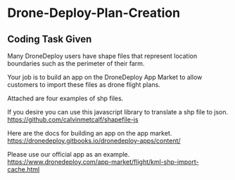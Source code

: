 # Drone-Deploy-Plan-Creation

## Coding Task Given

Many DroneDeploy users have shape files that represent location boundaries such as the perimeter of their farm.
 
Your job is to build an app on the DroneDeploy App Market to allow customers to import these files as drone flight plans.
 
Attached are four examples of shp files. 
 
If you desire you can use this javascript library to translate a shp file to json. 
https://github.com/calvinmetcalf/shapefile-js
 
Here are the docs for building an app on the app market.
https://dronedeploy.gitbooks.io/dronedeploy-apps/content/
 
Please use our official app as an example.
https://www.dronedeploy.com/app-market/flight/kml-shp-import-cache.html
 

